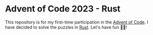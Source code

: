 # Advent of Code 2023 - Rust

This repository is for my first-time participation in the [Advent of Code](https://adventofcode.com/).
I have decided to solve the puzzles in [Rust](https://www.rust-lang.org/). Let's have fun 🎄🎅!
